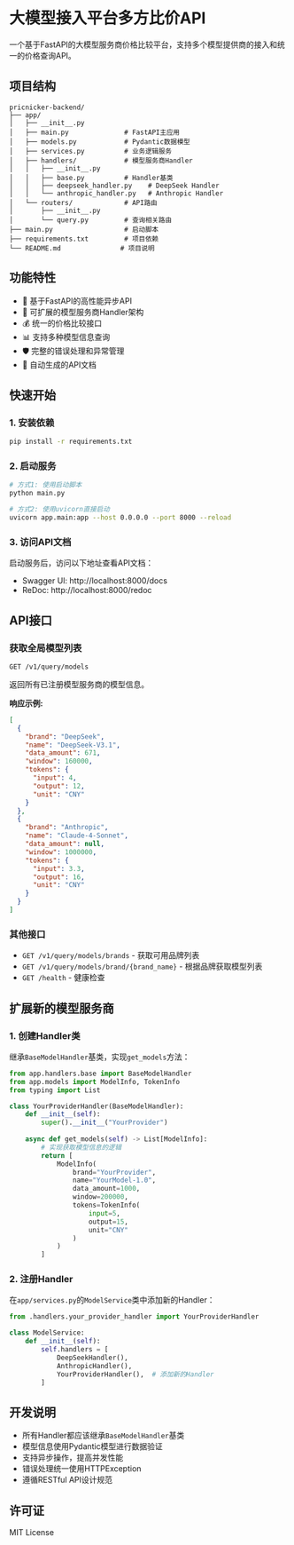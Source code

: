 # 大模型接入平台多方比价API

一个基于FastAPI的大模型服务商价格比较平台，支持多个模型提供商的接入和统一的价格查询API。

## 项目结构

```
pricnicker-backend/
├── app/
│   ├── __init__.py
│   ├── main.py              # FastAPI主应用
│   ├── models.py            # Pydantic数据模型
│   ├── services.py          # 业务逻辑服务
│   ├── handlers/            # 模型服务商Handler
│   │   ├── __init__.py
│   │   ├── base.py          # Handler基类
│   │   ├── deepseek_handler.py    # DeepSeek Handler
│   │   └── anthropic_handler.py   # Anthropic Handler
│   └── routers/             # API路由
│       ├── __init__.py
│       └── query.py         # 查询相关路由
├── main.py                  # 启动脚本
├── requirements.txt         # 项目依赖
└── README.md               # 项目说明
```

## 功能特性

- 🚀 基于FastAPI的高性能异步API
- 🔌 可扩展的模型服务商Handler架构
- 💰 统一的价格比较接口
- 📊 支持多种模型信息查询
- 🛡️ 完整的错误处理和异常管理
- 📖 自动生成的API文档

## 快速开始

### 1. 安装依赖

```bash
pip install -r requirements.txt
```

### 2. 启动服务

```bash
# 方式1: 使用启动脚本
python main.py

# 方式2: 使用uvicorn直接启动
uvicorn app.main:app --host 0.0.0.0 --port 8000 --reload
```

### 3. 访问API文档

启动服务后，访问以下地址查看API文档：

- Swagger UI: http://localhost:8000/docs
- ReDoc: http://localhost:8000/redoc

## API接口

### 获取全局模型列表

```http
GET /v1/query/models
```

返回所有已注册模型服务商的模型信息。

**响应示例:**

```json
[
  {
    "brand": "DeepSeek",
    "name": "DeepSeek-V3.1",
    "data_amount": 671,
    "window": 160000,
    "tokens": {
      "input": 4,
      "output": 12,
      "unit": "CNY"
    }
  },
  {
    "brand": "Anthropic",
    "name": "Claude-4-Sonnet",
    "data_amount": null,
    "window": 1000000,
    "tokens": {
      "input": 3.3,
      "output": 16,
      "unit": "CNY"
    }
  }
]
```

### 其他接口

- `GET /v1/query/models/brands` - 获取可用品牌列表
- `GET /v1/query/models/brand/{brand_name}` - 根据品牌获取模型列表
- `GET /health` - 健康检查

## 扩展新的模型服务商

### 1. 创建Handler类

继承`BaseModelHandler`基类，实现`get_models`方法：

```python
from app.handlers.base import BaseModelHandler
from app.models import ModelInfo, TokenInfo
from typing import List

class YourProviderHandler(BaseModelHandler):
    def __init__(self):
        super().__init__("YourProvider")
    
    async def get_models(self) -> List[ModelInfo]:
        # 实现获取模型信息的逻辑
        return [
            ModelInfo(
                brand="YourProvider",
                name="YourModel-1.0",
                data_amount=1000,
                window=200000,
                tokens=TokenInfo(
                    input=5,
                    output=15,
                    unit="CNY"
                )
            )
        ]
```

### 2. 注册Handler

在`app/services.py`的`ModelService`类中添加新的Handler：

```python
from .handlers.your_provider_handler import YourProviderHandler

class ModelService:
    def __init__(self):
        self.handlers = [
            DeepSeekHandler(),
            AnthropicHandler(),
            YourProviderHandler(),  # 添加新的Handler
        ]
```

## 开发说明

- 所有Handler都应该继承`BaseModelHandler`基类
- 模型信息使用Pydantic模型进行数据验证
- 支持异步操作，提高并发性能
- 错误处理统一使用HTTPException
- 遵循RESTful API设计规范

## 许可证

MIT License